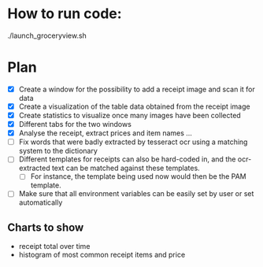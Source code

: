 # How to run code:
./launch_groceryview.sh

# Plan
- [x] Create a window for the possibility to add a receipt image and scan it for data
- [x] Create a visualization of the table data obtained from the receipt image
- [x] Create statistics to visualize once many images have been collected
- [x] Different tabs for the two windows
- [x] Analyse the receipt, extract prices and item names ...
- [ ] Fix words that were badly extracted by tesseract ocr using a matching system to the dictionary
- [ ] Different templates for receipts can also be hard-coded in, and the ocr-extracted text can be matched against these templates.
    - [ ] For instance, the template being used now would then be the PAM template.
- [ ] Make sure that all environment variables can be easily set by user or set automatically

## Charts to show
- receipt total over time
- histogram of most common receipt items and price


